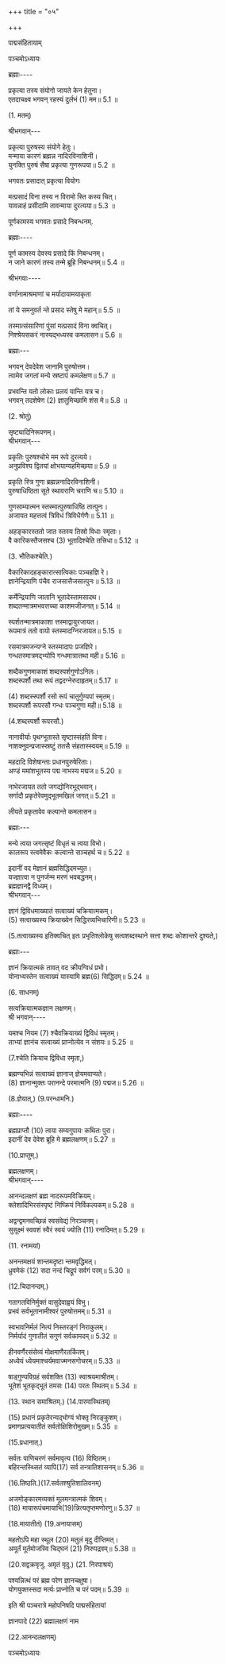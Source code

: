 +++
title = "०५"

+++

पाद्मसंहितायाम्

पञ्चमोऽध्यायः

ब्रह्माः----

प्रकृत्या तस्य संयोगो जायते केन हेतुना।  
एतदाचक्ष्व भगवन् रहस्यं दुर्लभं (1) मम॥ 5.1 ॥

(1. मतम्)

श्रीभगवान्---

प्रकृत्या पुरुषस्य संयोगे हेतुः।  
मन्माया कारणं ब्रह्मन्न नादिरविनाशिनी।  
युनक्ति पुरुषं सैषा प्रकृत्या गुणरूपया॥ 5.2 ॥

भगवतः प्रसादात् प्रकृत्या वियोगः

मत्प्रसादं विना तस्य न विरामो स्ति कस्य चित्।  
यावन्नाहं प्रसीदामि तावन्माया दुरत्यया॥ 5.3 ॥

पूर्णकामस्य भगवतः प्रसादे निबन्धनम्.

ब्रह्माः----

पूर्ण कामस्य देवस्य प्रसादे किं निबन्धनम्।  
न जाने कारणं तस्य तन्मे ब्रूहि निबन्धनम्॥ 5.4 ॥

श्रीभगवाः----

वर्णानामाश्रमाणां च मर्यादायामयाकृता

तां ये समनुवर्त न्ते प्रसाद स्तेषु मे महान्॥ 5.5 ॥

तस्मात्संसारिणां पुंसां मत्प्रसादं विना क्वचित्।  
निश्श्रेयसकरं नास्यद्भध्यस्व कमलासन॥ 5.6 ॥

ब्रह्माः---

भगवन् देवदेवेश जानामि पुरुषोत्तम।  
त्वामेव जगतां मन्ये स्रष्टापं कमलेक्षण॥ 5.7 ॥

प्रभवन्ति यतो लोकाः प्रलयं यान्ति यत्र च।  
भगवन् तदशेषेण (2) ज्ञातुमिच्छामि शंस मे॥ 5.8 ॥

(2. श्रोतुं)

सृष्ट्यादिनिरूपणम्।  
श्रीभगवान्---

प्रकृतिः पुरुषश्चोभे मम रूपे दुरत्यये।  
अनुप्रविश्य द्वितयां क्षोभयाम्यहमिच्छया॥ 5.9 ॥

प्रकृति स्त्रि गुणा ब्रह्मन्ननादिरविनाशिनी।  
पुरुषाधिष्ठिता सूते स्थावराणि चराणि च॥ 5.10 ॥

गुणसाम्यात्मन स्तस्मात्पुरुषाधिष्ठि तात्पुनः।  
अजायत महत्तत्वं त्रिविधं त्रिविधैर्गणैः॥ 5.11 ॥

अहङ्कारस्ततो जात स्तस्य तिस्रो विधाः स्मृताः।  
वै कारिकस्तैजसश्च (3) भूतादिश्चेति तत्त्रिधा॥ 5.12 ॥

(3. भौतिकश्चेति.)

वैकारिकादहङ्कारात्सात्विकाः पञ्चहज्ञि रे।  
ज्ञानेन्द्रियाणि पंचैव राजसात्तैजसात्पुनः॥ 5.13 ॥

कर्मेन्द्रियाणि जातानि भूतादेस्तामसादथ।  
शब्दतन्मात्रमभवत्तच्चा काशमजीजनत्॥ 5.14 ॥

स्पर्शतन्मात्रमाकाशा त्तस्माद्वायुरजायत।  
रूपमात्रं ततो वायो स्तस्मादग्निरजायत॥ 5.15 ॥

रसमात्रमजन्यग्ने स्तस्मादापः प्रजज्ञिरे।  
गन्धतस्मात्रमद्भ्योपि गन्धमात्रात्तथा मही॥ 5.16 ॥

शब्दैकगुणमाकाशं शब्दस्पर्शगुणोऽनिलः।  
शब्दस्पर्शौ तथा रूपं तद्वदग्नेरुदाहृतम्॥ 5.17 ॥

(4) शब्दस्स्पर्शौ रसो रूपं चातुर्गुण्यपां स्मृतम्।  
शब्दस्पर्शौ रूपरसौ गन्धः पञ्चगुणा मही॥ 5.18 ॥

(4.शब्दस्पर्शौ रूपरसौ.)

नानावीर्याः पृथग्भूतास्ते सृष्टास्संहतिं विना।  
नाशक्नुवन्प्रजास्स्रष्टुं ततसै संहतास्स्वयम्॥ 5.19 ॥

महदादि विशेषान्ताः प्रधानपुरुषेरिताः।  
अण्‍डं ममांशभूतस्य पद्म नाभस्य मद्मज॥ 5.20 ॥

नाभेरजायत ततो जगद्योनिरभूद्भवान्।  
सर्गादौ प्रकृतेरेवमुद्भूतमखिलं जगत्॥ 5.21 ॥

लीयते प्रकृतावेव कल्पान्ते कमलासन॥

ब्रह्माः---

मन्ये त्वया जगत्सृष्टं विधृतं च त्वया विभो।  
कालरूप स्त्वमेवैकः कल्वान्ते सञ्चहर्थ च॥ 5.22 ॥

इदानीं वद मेज्ञानं ब्रह्मसिद्धिदमच्युत।  
यज्ज्ञात्वा न पुनर्जन्म मरणं भवबद्धनम्।  
ब्रह्मज्ञानद्वै विध्यम्।  
श्रीभगवान्---

ज्ञानं द्विविधमाख्यातं सत्वाख्यं चक्रियात्मकम्।  
(5) सत्वाख्यस्य क्रियाख्येन सिद्धिरव्यभिचारिणी॥ 5.23 ॥

(5.तत्वाख्यस्य इतिक्वचित् इतः प्रभृतिश्लोकेषु सत्वशब्दस्थाने सत्ता शब्दः कोशान्तरे दुश्यते,)

ब्रह्माः---

ज्ञानं क्रियात्मकं तावत् वद क्रीयग्विधं प्रभो।  
योनाभ्यस्तेन सत्वाख्यं यास्यामि ब्रह्म(6) सिद्धिदम्॥ 5.24 ॥

(6. साधनम्)

सत्वक्रियात्मकज्ञान लक्षणम्।  
श्री भगवान्----

यमश्च नियम (7) श्चैवक्रियाख्यं द्विविधं स्मृतम्।  
ताभ्यां ज्ञानंच सत्वाख्यं प्राप्नोत्येव न संशयः॥ 5.25 ॥

(7.श्चेति क्रियाच द्विविधा स्मृता,)

ब्रह्मण्यभिन्नं सत्वाख्यं ज्ञानाज् ज्ञेयमवाप्यते।  
(8) ज्ञानान्मुक्तः परानन्दे परमात्मनि (9) पद्मज॥ 5.26 ॥

(8.ज्ञेयात्,) (9.परन्धामनि.)

ब्रह्माः----

ब्रह्मप्राप्तौ (10) त्वया सम्यगुपायः कथितः पुरा।  
इदानीं देव देवेश ब्रूहि मे ब्रह्मलक्षणम्॥ 5.27 ॥

(10.प्राप्तुम्.)

ब्रह्मलक्षणम्।  
श्रीभगवान्----

आनन्दलक्षणं ब्रह्म नादरूपमविक्रियम्।  
क्लेशादिभिरसंस्पृष्टं निष्क्रियं निर्विकल्पकम्॥ 5.28 ॥

अद्वन्द्वमनवच्छिन्नं स्वसंवेद्यं निरञ्चनम्।  
सुसूक्ष्मं स्ववशं स्वैरं स्वयं ज्योति (11) रनादिमत्॥ 5.29 ॥

(11. रनामयां)

अनन्तमक्षयं शान्तमदृष्टा न्तमवृद्धिमत्।  
ध्रुवमेकं (12) सदा नन्दं चिद्रूपं सर्वगं परम्॥ 5.30 ॥

(12.चिदानन्दम्.)

गतागतविनिर्मुक्तं वासुदेवाह्वयं विभु।  
प्रभवं सर्वभूतानामीश्वरं पुरुषोत्तमम्॥ 5.31 ॥

स्वभावनिर्मलं नित्यं निस्तरङ्गं निराकुलम्।  
निर्मर्यादं गुणातीतं सगुणं सर्वकामदम्॥ 5.32 ॥

हीनवर्णैरसंसेव्यं मोक्षमाणैरतर्कितम्।  
अध्येयं ध्येयमाश्चर्यमवाज्मनसगोचरम्॥ 5.33 ॥

षाड्गुण्यविग्रहं सर्वशक्ति (13) स्वाश्रयमाश्रीतम्।  
भूतेशं भूतकृद्भूतं तमसः (14) परतः स्थितम्॥ 5.34 ॥

(13. स्थान समाश्रितम्.) (14.पारमास्थितम्)

(15) प्रधानं प्रकृतेरन्यद्भोग्यं भोक्तृ निरङ्कुशम्।  
प्रमाणप्रत्ययातीतं सर्वतोक्षिशिरोमुखम्॥ 5.35 ॥

(15.प्रधानात्.)

सर्वतः पाणिचरणं सर्वमावृत्य (16) विष्ठितम्।  
बहिरन्तस्थ्सितं व्यापि(17) सर्व तन्त्रातिशासनम्॥ 5.36 ॥

(16.तिष्ठति.)(17.सर्वतश्श्रुतिशालिवनम्)

अजमोङ्कारमव्यक्तं मूलमन्त्रात्मकं शिवम्।  
(18) मायारूपंचमायाभि(19)न्नित्यतृप्तमणोरणु॥ 5.37 ॥

(18.मायातीतं) (19.अनायासम्)

महतोऽपि महा स्थूल (20) मतुलं मृदु दीप्तिमत्।  
अमूर्तं मूर्तमोजस्वि चिद्घनं (21) निरुपद्रवम्॥ 5.38 ॥

(20.सद्वक्रमृजु. अमृतं मृदु.) (21. निरपाश्रयं)

पश्यन्नित्थं परं ब्रह्म परेण ज्ञानचक्षुषा।  
योगयुक्तस्सदा मर्त्यः प्राप्नोति च परं पदम्॥ 5.39 ॥

इति श्री पञ्चरात्रे महोपनिषदि पाद्मसंहितायां

ज्ञानपादे (22) ब्रह्मालक्षणं नाम

(22.आनन्दलक्षणम्)

पञ्चमोऽध्यायः

